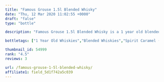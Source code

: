 ```yaml
---
title: "Famous Grouse 1.5l Blended Whisky"
date: "Thu, 12 Mar 2020 11:02:55 +0000"
draft: "false"
type: "bottle"

description: "Famous Grouse 1.5l Blended Whisky is a 1 year old blended whisky. Rated an average of 4.5 out of 5 by 3 reviewers and available from for only £, falling slightly short of liquid gold but this in a solid everyday blended whisky."

bottletags: ["1 Year Old Whiskies","Blended Whiskies","Spirit Caramel (E150A)","Whiskies may contain Spirit Caramel (E150A)","Whiskies of Scotland"]

thumbnail_id: 54999
rank: "4.5"
reviews: 3

url: /famous-grouse-1-5l-blended-whisky/
affiliate1: field_5d1f742a5c039
---
```



